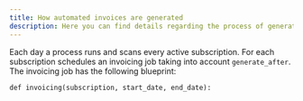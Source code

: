 ```yaml
---
title: How automated invoices are generated
description: Here you can find details regarding the process of generating automated invoices in Silver, for a better understanding of how the whole process works.
---
```


Each day a process runs and scans every active subscription. For each subscription schedules an invoicing job taking into account `generate_after`. The invoicing job has the following blueprint:
```
def invoicing(subscription, start_date, end_date):
```
